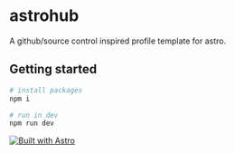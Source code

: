 # astrohub

A github/source control inspired profile template for astro.

## Getting started

```bash
# install packages
npm i

# run in dev
npm run dev
```

[![Built with Astro](https://astro.badg.es/v2/built-with-astro/medium.svg)](https://astro.build)
